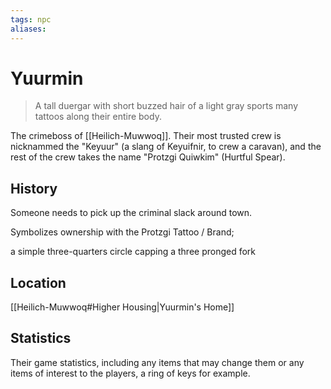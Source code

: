 ```yaml
---
tags: npc
aliases: 
---
```

# Yuurmin

> A tall duergar with short buzzed hair of a light gray sports many tattoos along their entire body.

The crimeboss of [[Heilich-Muwwoq]]. Their most trusted crew is nicknammed the "Keyuur" (a slang of Keyuifnir, to crew a caravan), and the rest of the crew takes the name "Protzgi Quiwkim" (Hurtful Spear).

## History
Someone needs to pick up the criminal slack around town.

Symbolizes ownership with the Protzgi Tattoo / Brand;

a simple three-quarters circle capping a three pronged fork

## Location
[[Heilich-Muwwoq#Higher Housing|Yuurmin's Home]]

## Statistics
Their game statistics, including any items that may change them or any items of interest to the players, a ring of keys for example.